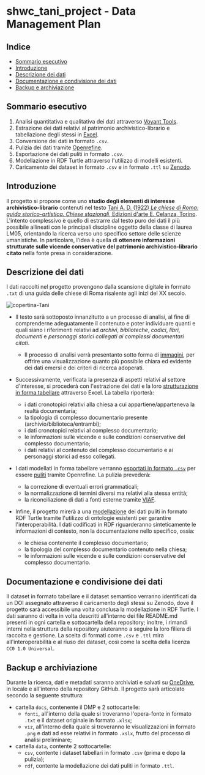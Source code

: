 # shwc_tani_project - Data Management Plan

## Indice
* [Sommario esecutivo](#sommarioesecutivo)
* [Introduzione](#introduzione)
* [Descrizione dei dati](#descrizione-dei-dati)
* [Documentazione e condivisione dei dati](#documentazione-e-condivisione-dei-dati)
* [Backup e archiviazione](#backup-e-archiviazione)

## Sommario esecutivo

1. Analisi quantitativa e qualitativa dei dati attraverso [Voyant Tools](https://voyant-tools.org/).
2. Estrazione dei dati relativi al patrimonio archivistico-librario e tabellazione degli stessi in [Excel](https://www.microsoft.com/it-it/microsoft-365/excel?market=it).
4. Conversione dei dati in formato `.csv`.
5. Pulizia dei dati tramite [Openrefine](https://openrefine.org/).
6. Esportazione dei dati puliti in formato `.csv`.
7. Modellazione in RDF Turtle attraverso l'utilizzo di modelli esistenti.
8. Caricamento dei dataset in formato `.csv` e in formato `.ttl` su [Zenodo](https://zenodo.org/).


## Introduzione

Il progetto si propone come uno **studio degli elementi di interesse archivistico-librario** contenuti nel testo [Tani A. D. (1922) *Le chiese di Roma: guida storico-artistica. Chiese stazionali*, Edizioni d'arte E. Celanza, Torino](https://archive.org/details/lechiesediromagu00tani/page/n9/mode/2up). 
L'intento complessivo è quello di estrarre dal testo puro dei dati il più possibile allineati con le principali discipline oggetto della classe di laurea LM05, orientando la ricerca verso uno specifico settore delle scienze umanistiche. In particolare, l'idea è quella di **ottenere informazioni strutturate sulle vicende conservative del patrimonio archivistico-librario citato** nella fonte presa in considerazione.


## Descrizione dei dati

I dati raccolti nel progetto provengono dalla scansione digitale in formato `.txt` di una guida delle chiese di Roma risalente agli inizi del XX secolo. 

![copertina-Tani](https://www.picclickimg.com/6lwAAOSws9liaRzd/Le-Chiese-Di-Roma-Tani-A-D.webp)

* Il testo sarà sottoposto innanzitutto a un processo di analisi, al fine di comprenderne adeguatamente il contenuto e poter individuare quanti e quali siano i riferimenti relativi ad _archivi_, _biblioteche_, _codici_, _libri_, _documenti_ e _personaggi storici collegati ai complessi documentari citati_.
   * Il processo di analisi verrà presentanto sotto forma di [immagini](https://github.com/ggdrll/esame/tree/main/docs/viz), per offrire una visualizzazione quanto più possibile chiara ed evidente dei dati emersi e dei criteri di ricerca adoperati.

  
* Successivamente, verificata la presenza di aspetti relativi al settore d'interesse, si procederà con l'estrazione dei dati e la loro [strutturazione in forma tabellare](https://github.com/ggdrll/shwc_Tani_project/blob/main/docs/fonti/datasetTani_og.xlsx) attraverso Excel. La tabella riporterà:
  * i dati cronotopici relativi alla chiesa a cui appartiene/apparteneva la realtà documentaria;
  * la tipologia di complesso documentario presente (archivio/biblioteca/entrambi);
  * i dati cronotopici relativi al complesso documentario;
  * le informazioni sulle vicende e sulle condizioni conservative del complesso documentario;
  * i dati relativi al contenuto del complesso documentario e ai personaggi storici ad esso collegati.
* I dati modellati in forma tabellare verranno [esportati in formato `.csv`](https://github.com/ggdrll/shwc_Tani_project/blob/main/data/csv/datasetTani_og.csv) per essere [puliti](https://github.com/ggdrll/shwc_Tani_project/blob/main/data/csv/datasetTani_refined.csv) tramite Openrefine. La pulizia prevederà:
     * la correzione di eventuali errori grammaticali;
     * la normalizzazione di termini diversi ma relativi alla stessa entità;
     * la riconciliazione di dati a fonti esterne tramite [VIAF](https://viaf.org/en).
 

* Infine, il progetto mirerà a una [modellazione](https://github.com/ggdrll/shwc_Tani_project/tree/main/data/rdf) dei dati puliti in formato RDF Turtle tramite l'utilizzo di ontologie esistenti per garantire l'interoperabilità. I dati codificati in RDF riguarderanno sinteticamente le informazioni di contesto, non la documentazione nello specifico, ossia:
   * le chiesa contenente il complesso documentario;
   * la tipologia del complesso documentario contenuto nella chiesa;
   * le informazioni sulle vicende e sulle condizioni conservative del complesso documentario.
  

## Documentazione e condivisione dei dati

Il dataset in formato tabellare e il dataset semantico verranno identificati da un DOI assegnato attraverso il caricamento degli stessi su Zenodo, dove il progetto sarà accessibile una volta conclusa la modellazione in RDF Turtle.
I dati saranno di volta in volta descritti all'interno dei file README.md presenti in ogni cartella e sottocartella della repository; inoltre, i rimandi interni nella struttura della repository aiuteranno a seguire la loro filiera di raccolta e gestione.
La scelta di formati come `.csv` e `.ttl` mira all'interoperabilità e al riuso dei dataset, così come la scelta della licenza `CC0 1.0 Universal`.


## Backup e archiviazione

Durante la ricerca, dati e metadati saranno archiviati e salvati su [OneDrive](https://liveunibo-my.sharepoint.com/:f:/g/personal/giulia_guidarelli3_studio_unibo_it/EvJFrbOEb19Jsbj3MTFjx3sB-jsAwoOrGzGj5pYHi0qaug?e=QkbzfH), in locale e all'interno della repository GitHub. Il progetto sarà articolato secondo la seguente struttura:
* cartella `docs`, contenente il DMP e 2 sottocartelle:
   * `fonti`, all'interno della quale si troveranno l'opera-fonte in formato `.txt` e il dataset originale in formato `.xlsx`;
   * `viz`, all'interno della quale si troveranno le visualizzazioni in formato `.png` e dati ad esse relativi in formato `.xslx`, frutto del processo di analisi preliminare;
* cartella `data`, contente 2 sottocartelle:
   * `csv`, contente i dataset tabellari in formato `.csv` (prima e dopo la pulizia);
   * `rdf`, contente la modellazione dei dati puliti in formato `.ttl`. 

